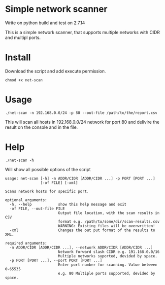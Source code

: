 # Simple network scanner 
Write on python build and test on 2.7.14

This is a simple network scanner, that supports multiple networks with CIDR and multipl ports.

# Install

Download the script and add execute permission. 
```
chmod +x net-scan
```
# Usage 

```
./net-scan -n 192.168.0.0/24 -p 80 --out-file /path/to/the/report.csv
```

This will scan all hosts in 192.168.0.0/24 network for port 80 and delivire the result on the console and in the file.

# Help

```
./net-scan -h 
```
Will show all possible options of the script

````
usage: net-scan [-h] -n ADDR/CIDR [ADDR/CIDR ...] -p PORT [PORT ...]
                [-of FILE] [-xml]

Scans network hosts for specific port.

optional arguments:
  -h, --help            show this help message and exit
  -of FILE, --out-file FILE
                        Output file location, with the scan results in CSV
                        format e.g. /path/to/some/dir/scan-results.csv
                        WARNING: Existing files will be overwritten!
  -xml                  Changes the out put format of the results to XML.

required arguments:
  -n ADDR/CIDR [ADDR/CIDR ...], --network ADDR/CIDR [ADDR/CIDR ...]
                        Network forward slash CIDR e.g. 191.168.0.0/16
                        Multiple networks suported, devided by space.
  -p PORT [PORT ...], --port PORT [PORT ...]
                        Enter port number for scanning. Value between 0-65535
                        e.g. 80 Multiple ports supported, devided by space.
````
